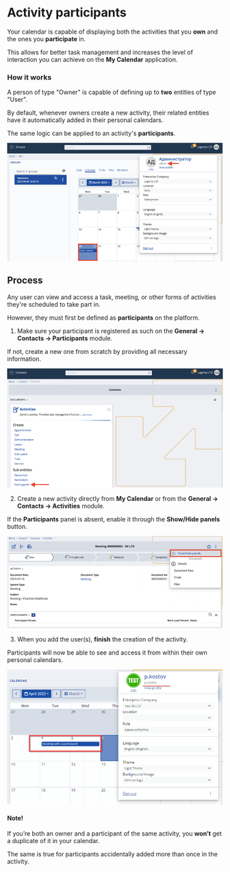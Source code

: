 # Activity participants

Your calendar is capable of displaying both the activities that you **own** and the ones you **participate** in.

This allows for better task management and increases the level of interaction you can achieve on the **My Calendar** application.

### How it works

A person of type "Owner" is capable of defining up to **two** entities of type "User". 

By default, whenever owners create a new activity, their related entities have it automatically added in their personal calendars.

The same logic can be applied to an activity's **participants**.

![Pictures](pictures/test_activity.png)

## Process

Any user can view and access a task, meeting, or other forms of activities they're scheduled to take part in.

However, they must first be defined as **participants** on the platform.

1. Make sure your participant is registered as such on the **General -> Contacts -> Participants** module.

If not, create a new one from scratch by providing all necessary information.

![Pictures](pictures/partic_add.png)

2. Create a new activity directly from **My Calendar** or from the **General -> Contacts -> Activities** module.

If the **Participants** panel is absent, enable it through the **Show/Hide panels** button.

![Pictures](pictures/partic_creat.png)

3. When you add the user(s), **finish** the creation of the activity.

Participants will now be able to see and access it from within their own personal calendars.

![Pictures](pictures/partic_act.png)

#### Note!

If you’re both an owner and a participant of the same activity, you **won’t** get a duplicate of it in your calendar. 

The same is true for participants accidentally added more than once in the activity. 
